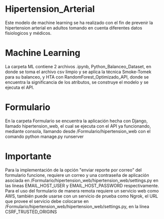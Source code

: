 # Hipertension_Arterial
Este modelo de machine learning se ha realizado con el fin de prevenir la hipertension arterial en adultos tomando en cuenta diferentes datos fisiologicos y médicos.

# Machine Learning
La carpeta ML contiene 2 archivos .ipynb, Python_Balanceo_Dataset, en donde se toma el archivo csv limpio y se aplica la técnica Smoke-Tomek para su balanceo, y HTA con RandomForest_Optimizado_API, donde se encuentra la significancia de los atributos, se construye el modelo y se ejecuta el API.

# Formulario
En la carpeta Formulario se encuentra la aplicación hecha con Django, llamado hipertension_web, el cual se ejecuta con el API ya funcionando, mediante consola, llamando desde /Formulario/hipertension_web con el comando python manage.py runserver

# Importante
Para la implementación de la opción "enviar reporte por correo" del formulario funcione, requiere un correo y una contraseña de aplicación asociada en /Formulario/hipertension_web/hipertension_web/settings.py en las líneas EMAIL_HOST_USER y EMAIL_HOST_PASSWORD respectivamente.
Para el uso del formulario de manera remota requiere un servicio web como AWS, también puede usarse con un servicio de prueba como Ngrok, el URL que provee el servicio debe colocarse en /Formulario/hipertension_web/hipertension_web/settings.py, en la línea CSRF_TRUSTED_ORIGINS
